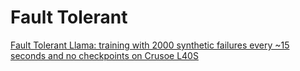 # Fault Tolerant

[Fault Tolerant Llama: training with 2000 synthetic failures every ~15 seconds and no checkpoints on Crusoe L40S](https://pytorch.org/blog/fault-tolerant-llama-training-with-2000-synthetic-failures-every-15-seconds-and-no-checkpoints-on-crusoe-l40s/)